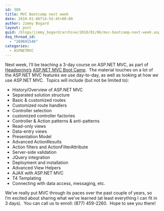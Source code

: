 ```yaml
---
id: 380
title: MVC Bootcamp next week
date: 2010-01-06T14:54:45+00:00
author: Jimmy Bogard
layout: post
guid: /blogs/jimmy_bogard/archive/2010/01/06/mvc-bootcamp-next-week.aspx
dsq_thread_id:
  - "269691546"
categories:
  - ASPNETMVC
---
```

Next week, I’ll be teaching a 3-day course on ASP.NET MVC, as part of [Headspring’s](http://www.headspring.com)&#160;[ASP.NET MVC Boot Camp](http://www.headspringsystems.com/services/agile-training/mvc-training/).&#160; The material touches on a lot of the ASP.NET MVC features we use day-to-day, as well as looking at how _we_ use ASP.NET MVC.&#160; Topics will include (but not be limited to):

  * History/Overview of ASP.NET MVC 
  * Separated solution structure 
  * Basic & customized routes 
  * Customized route handlers 
  * Controller selection 
  * customized controller factories 
  * Controller & Action patterns & anti-patterns 
  * Read-only views 
  * Data-entry views 
  * Presentation Model 
  * Advanced ActionResults 
  * Action filters and ActionFilterAttribute 
  * Server-side validation 
  * JQuery integration 
  * Deployment and installation 
  * Advanced View Helpers 
  * AJAX with ASP.NET MVC 
  * T4 Templating 
  * Connecting with data access, messaging, etc. 

We’ve really put MVC through its paces over the past couple of years, so I’m excited about sharing what we’ve learned (at least everything I can fit in 3 days).&#160; You can call us to enroll: (877) 459-2260.&#160; Hope to see you there!